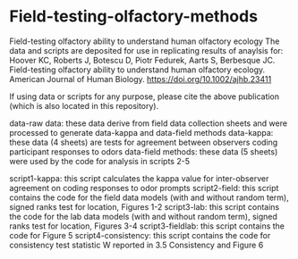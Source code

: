 # Field-testing-olfactory-methods
Field-testing olfactory ability to understand human olfactory ecology
The data and scripts are deposited for use in replicating results of anaylsis for: Hoover KC, Roberts J, Botescu D, Piotr Fedurek, Aarts S, Berbesque JC. Field-testing olfactory ability to understand human olfactory ecology. American Journal of Human Biology. https://doi.org/10.1002/ajhb.23411 

If using data or scripts for any purpose, please cite the above publication (which is also located in this repository).

data-raw data: these data derive from field data collection sheets and were processed to generate data-kappa and data-field methods
data-kappa: these data (4 sheets) are tests for agreement between observers coding participant responses to odors
data-field methods: these data (5 sheets) were used by the code for analysis in scripts 2-5

script1-kappa: this script calculates the kappa value for inter-observer agreement on coding responses to odor prompts
script2-field: this script contains the code for the field data models (with and without random term), signed ranks test for location, Figures 1-2
script3-lab: this script contains the code for the lab data models (with and without random term), signed ranks test for location, Figures 3-4
script3-fieldlab: this script contains the code for Figure 5
script4-consistency: this script contains the code for consistency test statistic W reported in 3.5 Consistency and Figure 6
